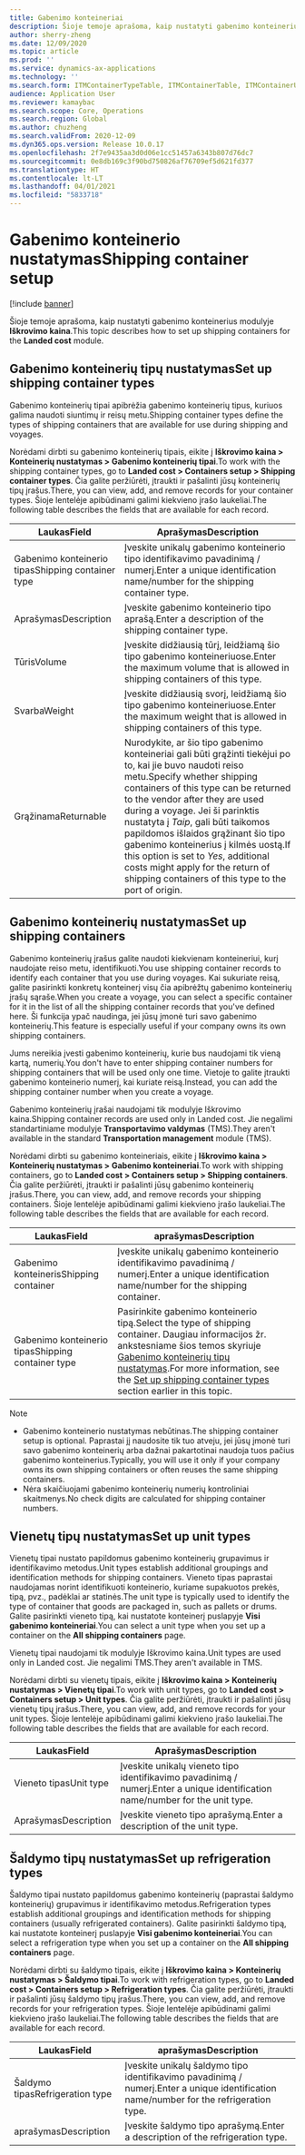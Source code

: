 ```yaml
---
title: Gabenimo konteineriai
description: Šioje temoje aprašoma, kaip nustatyti gabenimo konteinerius modulyje Iškrovimo kaina.
author: sherry-zheng
ms.date: 12/09/2020
ms.topic: article
ms.prod: ''
ms.service: dynamics-ax-applications
ms.technology: ''
ms.search.form: ITMContainerTypeTable, ITMContainerTable, ITMContainerUnitTypeTable, ITMRefrigerationTypeTable, ITMContainersListPage, ITMContainers
audience: Application User
ms.reviewer: kamaybac
ms.search.scope: Core, Operations
ms.search.region: Global
ms.author: chuzheng
ms.search.validFrom: 2020-12-09
ms.dyn365.ops.version: Release 10.0.17
ms.openlocfilehash: 2f7e9435aa3d0d06e1cc51457a6343b807d76dc7
ms.sourcegitcommit: 0e8db169c3f90bd750826af76709ef5d621fd377
ms.translationtype: HT
ms.contentlocale: lt-LT
ms.lasthandoff: 04/01/2021
ms.locfileid: "5833718"
---
```

# <a name="shipping-container-setup"></a><span data-ttu-id="c333c-103">Gabenimo konteinerio nustatymas</span><span class="sxs-lookup"><span data-stu-id="c333c-103">Shipping container setup</span></span>

[!include [banner](../../includes/banner.md)]

<span data-ttu-id="c333c-104">Šioje temoje aprašoma, kaip nustatyti gabenimo konteinerius modulyje **Iškrovimo kaina**.</span><span class="sxs-lookup"><span data-stu-id="c333c-104">This topic describes how to set up shipping containers for the **Landed cost** module.</span></span>

## <a name="set-up-shipping-container-types"></a><a id="shipping-container-types"></a><span data-ttu-id="c333c-105">Gabenimo konteinerių tipų nustatymas</span><span class="sxs-lookup"><span data-stu-id="c333c-105">Set up shipping container types</span></span>

<span data-ttu-id="c333c-106">Gabenimo konteinerių tipai apibrėžia gabenimo konteinerių tipus, kuriuos galima naudoti siuntimų ir reisų metu.</span><span class="sxs-lookup"><span data-stu-id="c333c-106">Shipping container types define the types of shipping containers that are available for use during shipping and voyages.</span></span>

<span data-ttu-id="c333c-107">Norėdami dirbti su gabenimo konteinerių tipais, eikite į **Iškrovimo kaina \> Konteinerių nustatymas \> Gabenimo konteinerių tipai**.</span><span class="sxs-lookup"><span data-stu-id="c333c-107">To work with the shipping container types, go to **Landed cost \> Containers setup \> Shipping container types**.</span></span> <span data-ttu-id="c333c-108">Čia galite peržiūrėti, įtraukti ir pašalinti jūsų konteinerių tipų įrašus.</span><span class="sxs-lookup"><span data-stu-id="c333c-108">There, you can view, add, and remove records for your container types.</span></span> <span data-ttu-id="c333c-109">Šioje lentelėje apibūdinami galimi kiekvieno įrašo laukeliai.</span><span class="sxs-lookup"><span data-stu-id="c333c-109">The following table describes the fields that are available for each record.</span></span>

| <span data-ttu-id="c333c-110">Laukas</span><span class="sxs-lookup"><span data-stu-id="c333c-110">Field</span></span> | <span data-ttu-id="c333c-111">Aprašymas</span><span class="sxs-lookup"><span data-stu-id="c333c-111">Description</span></span> |
|---|---|
| <span data-ttu-id="c333c-112">Gabenimo konteinerio tipas</span><span class="sxs-lookup"><span data-stu-id="c333c-112">Shipping container type</span></span> | <span data-ttu-id="c333c-113">Įveskite unikalų gabenimo konteinerio tipo identifikavimo pavadinimą / numerį.</span><span class="sxs-lookup"><span data-stu-id="c333c-113">Enter a unique identification name/number for the shipping container type.</span></span> |
| <span data-ttu-id="c333c-114">Aprašymas</span><span class="sxs-lookup"><span data-stu-id="c333c-114">Description</span></span> | <span data-ttu-id="c333c-115">Įveskite gabenimo konteinerio tipo aprašą.</span><span class="sxs-lookup"><span data-stu-id="c333c-115">Enter a description of the shipping container type.</span></span> |
| <span data-ttu-id="c333c-116">Tūris</span><span class="sxs-lookup"><span data-stu-id="c333c-116">Volume</span></span> | <span data-ttu-id="c333c-117">Įveskite didžiausią tūrį, leidžiamą šio tipo gabenimo konteineriuose.</span><span class="sxs-lookup"><span data-stu-id="c333c-117">Enter the maximum volume that is allowed in shipping containers of this type.</span></span> |
| <span data-ttu-id="c333c-118">Svarba</span><span class="sxs-lookup"><span data-stu-id="c333c-118">Weight</span></span> | <span data-ttu-id="c333c-119">Įveskite didžiausią svorį, leidžiamą šio tipo gabenimo konteineriuose.</span><span class="sxs-lookup"><span data-stu-id="c333c-119">Enter the maximum weight that is allowed in shipping containers of this type.</span></span> |
| <span data-ttu-id="c333c-120">Grąžinama</span><span class="sxs-lookup"><span data-stu-id="c333c-120">Returnable</span></span> | <span data-ttu-id="c333c-121">Nurodykite, ar šio tipo gabenimo konteineriai gali būti grąžinti tiekėjui po to, kai jie buvo naudoti reiso metu.</span><span class="sxs-lookup"><span data-stu-id="c333c-121">Specify whether shipping containers of this type can be returned to the vendor after they are used during a voyage.</span></span> <span data-ttu-id="c333c-122">Jei ši parinktis nustatyta į *Taip*, gali būti taikomos papildomos išlaidos grąžinant šio tipo gabenimo konteinerius į kilmės uostą.</span><span class="sxs-lookup"><span data-stu-id="c333c-122">If this option is set to *Yes*, additional costs might apply for the return of shipping containers of this type to the port of origin.</span></span> |

## <a name="set-up-shipping-containers"></a><span data-ttu-id="c333c-123">Gabenimo konteinerių nustatymas</span><span class="sxs-lookup"><span data-stu-id="c333c-123">Set up shipping containers</span></span>

<span data-ttu-id="c333c-124">Gabenimo konteinerių įrašus galite naudoti kiekvienam konteineriui, kurį naudojate reiso metu, identifikuoti.</span><span class="sxs-lookup"><span data-stu-id="c333c-124">You use shipping container records to identify each container that you use during voyages.</span></span> <span data-ttu-id="c333c-125">Kai sukuriate reisą, galite pasirinkti konkretų konteinerį visų čia apibrėžtų gabenimo konteinerių įrašų sąraše.</span><span class="sxs-lookup"><span data-stu-id="c333c-125">When you create a voyage, you can select a specific container for it in the list of all the shipping container records that you've defined here.</span></span> <span data-ttu-id="c333c-126">Ši funkcija ypač naudinga, jei jūsų įmonė turi savo gabenimo konteinerių.</span><span class="sxs-lookup"><span data-stu-id="c333c-126">This feature is especially useful if your company owns its own shipping containers.</span></span>

<span data-ttu-id="c333c-127">Jums nereikia įvesti gabenimo konteinerių, kurie bus naudojami tik vieną kartą, numerių.</span><span class="sxs-lookup"><span data-stu-id="c333c-127">You don't have to enter shipping container numbers for shipping containers that will be used only one time.</span></span> <span data-ttu-id="c333c-128">Vietoje to galite įtraukti gabenimo konteinerio numerį, kai kuriate reisą.</span><span class="sxs-lookup"><span data-stu-id="c333c-128">Instead, you can add the shipping container number when you create a voyage.</span></span>

<span data-ttu-id="c333c-129">Gabenimo konteinerių įrašai naudojami tik modulyje Iškrovimo kaina.</span><span class="sxs-lookup"><span data-stu-id="c333c-129">Shipping container records are used only in Landed cost.</span></span> <span data-ttu-id="c333c-130">Jie negalimi standartiniame modulyje **Transportavimo valdymas** (TMS).</span><span class="sxs-lookup"><span data-stu-id="c333c-130">They aren't available in the standard **Transportation management** module (TMS).</span></span>

<span data-ttu-id="c333c-131">Norėdami dirbti su gabenimo konteineriais, eikite į **Iškrovimo kaina \> Konteinerių nustatymas \> Gabenimo konteineriai**.</span><span class="sxs-lookup"><span data-stu-id="c333c-131">To work with shipping containers, go to **Landed cost \> Containers setup \> Shipping containers**.</span></span> <span data-ttu-id="c333c-132">Čia galite peržiūrėti, įtraukti ir pašalinti jūsų gabenimo konteinerių įrašus.</span><span class="sxs-lookup"><span data-stu-id="c333c-132">There, you can view, add, and remove records your shipping containers.</span></span> <span data-ttu-id="c333c-133">Šioje lentelėje apibūdinami galimi kiekvieno įrašo laukeliai.</span><span class="sxs-lookup"><span data-stu-id="c333c-133">The following table describes the fields that are available for each record.</span></span>

| <span data-ttu-id="c333c-134">Laukas</span><span class="sxs-lookup"><span data-stu-id="c333c-134">Field</span></span> | <span data-ttu-id="c333c-135">aprašymas</span><span class="sxs-lookup"><span data-stu-id="c333c-135">Description</span></span> |
|---|---|
| <span data-ttu-id="c333c-136">Gabenimo konteineris</span><span class="sxs-lookup"><span data-stu-id="c333c-136">Shipping container</span></span> | <span data-ttu-id="c333c-137">Įveskite unikalų gabenimo konteinerio identifikavimo pavadinimą / numerį.</span><span class="sxs-lookup"><span data-stu-id="c333c-137">Enter a unique identification name/number for the shipping container.</span></span> |
| <span data-ttu-id="c333c-138">Gabenimo konteinerio tipas</span><span class="sxs-lookup"><span data-stu-id="c333c-138">Shipping container type</span></span> | <span data-ttu-id="c333c-139">Pasirinkite gabenimo konteinerio tipą.</span><span class="sxs-lookup"><span data-stu-id="c333c-139">Select the type of shipping container.</span></span> <span data-ttu-id="c333c-140">Daugiau informacijos žr. ankstesniame šios temos skyriuje [Gabenimo konteinerių tipų nustatymas](#shipping-container-types).</span><span class="sxs-lookup"><span data-stu-id="c333c-140">For more information, see the [Set up shipping container types](#shipping-container-types) section earlier in this topic.</span></span> |

> [!NOTE]
> - <span data-ttu-id="c333c-141">Gabenimo konteinerio nustatymas nebūtinas.</span><span class="sxs-lookup"><span data-stu-id="c333c-141">The shipping container setup is optional.</span></span> <span data-ttu-id="c333c-142">Paprastai jį naudosite tik tuo atveju, jei jūsų įmonė turi savo gabenimo konteinerių arba dažnai pakartotinai naudoja tuos pačius gabenimo konteinerius.</span><span class="sxs-lookup"><span data-stu-id="c333c-142">Typically, you will use it only if your company owns its own shipping containers or often reuses the same shipping containers.</span></span>
> - <span data-ttu-id="c333c-143">Nėra skaičiuojami gabenimo konteinerių numerių kontroliniai skaitmenys.</span><span class="sxs-lookup"><span data-stu-id="c333c-143">No check digits are calculated for shipping container numbers.</span></span>

## <a name="set-up-unit-types"></a><a name="unit-types"></a><span data-ttu-id="c333c-144">Vienetų tipų nustatymas</span><span class="sxs-lookup"><span data-stu-id="c333c-144">Set up unit types</span></span>

<span data-ttu-id="c333c-145">Vienetų tipai nustato papildomus gabenimo konteinerių grupavimus ir identifikavimo metodus.</span><span class="sxs-lookup"><span data-stu-id="c333c-145">Unit types establish additional groupings and identification methods for shipping containers.</span></span> <span data-ttu-id="c333c-146">Vieneto tipas paprastai naudojamas norint identifikuoti konteinerio, kuriame supakuotos prekės, tipą, pvz., padėklai ar statinės.</span><span class="sxs-lookup"><span data-stu-id="c333c-146">The unit type is typically used to identify the type of container that goods are packaged in, such as pallets or drums.</span></span> <span data-ttu-id="c333c-147">Galite pasirinkti vieneto tipą, kai nustatote konteinerį puslapyje **Visi gabenimo konteineriai**.</span><span class="sxs-lookup"><span data-stu-id="c333c-147">You can select a unit type when you set up a container on the **All shipping containers** page.</span></span>

<span data-ttu-id="c333c-148">Vienetų tipai naudojami tik modulyje Iškrovimo kaina.</span><span class="sxs-lookup"><span data-stu-id="c333c-148">Unit types are used only in Landed cost.</span></span> <span data-ttu-id="c333c-149">Jie negalimi TMS.</span><span class="sxs-lookup"><span data-stu-id="c333c-149">They aren't available in TMS.</span></span>

<span data-ttu-id="c333c-150">Norėdami dirbti su vienetų tipais, eikite į **Iškrovimo kaina \> Konteinerių nustatymas \> Vienetų tipai**.</span><span class="sxs-lookup"><span data-stu-id="c333c-150">To work with unit types, go to **Landed cost \> Containers setup \> Unit types**.</span></span> <span data-ttu-id="c333c-151">Čia galite peržiūrėti, įtraukti ir pašalinti jūsų vienetų tipų įrašus.</span><span class="sxs-lookup"><span data-stu-id="c333c-151">There, you can view, add, and remove records for your unit types.</span></span> <span data-ttu-id="c333c-152">Šioje lentelėje apibūdinami galimi kiekvieno įrašo laukeliai.</span><span class="sxs-lookup"><span data-stu-id="c333c-152">The following table describes the fields that are available for each record.</span></span>

| <span data-ttu-id="c333c-153">Laukas</span><span class="sxs-lookup"><span data-stu-id="c333c-153">Field</span></span> | <span data-ttu-id="c333c-154">Aprašymas</span><span class="sxs-lookup"><span data-stu-id="c333c-154">Description</span></span> |
|---|---|
| <span data-ttu-id="c333c-155">Vieneto tipas</span><span class="sxs-lookup"><span data-stu-id="c333c-155">Unit type</span></span> | <span data-ttu-id="c333c-156">Įveskite unikalų vieneto tipo identifikavimo pavadinimą / numerį.</span><span class="sxs-lookup"><span data-stu-id="c333c-156">Enter a unique identification name/number for the unit type.</span></span> |
| <span data-ttu-id="c333c-157">Aprašymas</span><span class="sxs-lookup"><span data-stu-id="c333c-157">Description</span></span> | <span data-ttu-id="c333c-158">Įveskite vieneto tipo aprašymą.</span><span class="sxs-lookup"><span data-stu-id="c333c-158">Enter a description of the unit type.</span></span> |

## <a name="set-up-refrigeration-types"></a><a name="refrigeration-types"></a><span data-ttu-id="c333c-159">Šaldymo tipų nustatymas</span><span class="sxs-lookup"><span data-stu-id="c333c-159">Set up refrigeration types</span></span>

<span data-ttu-id="c333c-160">Šaldymo tipai nustato papildomus gabenimo konteinerių (paprastai šaldymo konteinerių) grupavimus ir identifikavimo metodus.</span><span class="sxs-lookup"><span data-stu-id="c333c-160">Refrigeration types establish additional groupings and identification methods for shipping containers (usually refrigerated containers).</span></span> <span data-ttu-id="c333c-161">Galite pasirinkti šaldymo tipą, kai nustatote konteinerį puslapyje **Visi gabenimo konteineriai**.</span><span class="sxs-lookup"><span data-stu-id="c333c-161">You can select a refrigeration type when you set up a container on the **All shipping containers** page.</span></span>

<span data-ttu-id="c333c-162">Norėdami dirbti su šaldymo tipais, eikite į **Iškrovimo kaina \> Konteinerių nustatymas \> Šaldymo tipai**.</span><span class="sxs-lookup"><span data-stu-id="c333c-162">To work with refrigeration types, go to **Landed cost \> Containers setup \> Refrigeration types**.</span></span> <span data-ttu-id="c333c-163">Čia galite peržiūrėti, įtraukti ir pašalinti jūsų šaldymo tipų įrašus.</span><span class="sxs-lookup"><span data-stu-id="c333c-163">There, you can view, add, and remove records for your refrigeration types.</span></span> <span data-ttu-id="c333c-164">Šioje lentelėje apibūdinami galimi kiekvieno įrašo laukeliai.</span><span class="sxs-lookup"><span data-stu-id="c333c-164">The following table describes the fields that are available for each record.</span></span>

| <span data-ttu-id="c333c-165">Laukas</span><span class="sxs-lookup"><span data-stu-id="c333c-165">Field</span></span> | <span data-ttu-id="c333c-166">aprašymas</span><span class="sxs-lookup"><span data-stu-id="c333c-166">Description</span></span> |
|---|---|
| <span data-ttu-id="c333c-167">Šaldymo tipas</span><span class="sxs-lookup"><span data-stu-id="c333c-167">Refrigeration type</span></span> | <span data-ttu-id="c333c-168">Įveskite unikalų šaldymo tipo identifikavimo pavadinimą / numerį.</span><span class="sxs-lookup"><span data-stu-id="c333c-168">Enter a unique identification name/number for the refrigeration type.</span></span> |
| <span data-ttu-id="c333c-169">aprašymas</span><span class="sxs-lookup"><span data-stu-id="c333c-169">Description</span></span> | <span data-ttu-id="c333c-170">Įveskite šaldymo tipo aprašymą.</span><span class="sxs-lookup"><span data-stu-id="c333c-170">Enter a description of the refrigeration type.</span></span> |
